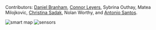 Contributors: [Daniel Branham](https://github.com/dbranham20 "dbranham20"), [Connor Leyers](https://github.com/leyersc2 "leyersc2"), Sybrina Outhay, Matea Milojkovic, [Christina Sadak](https://github.com/sadakc2 "sadakc2"), Nolan Worthy, and [Antonio Santos](https://github.com/AntSan813 "Antsan813").

![smart map](images/IMG_2513.jpg)
![sensors](images/IMG_2520.jpg)
